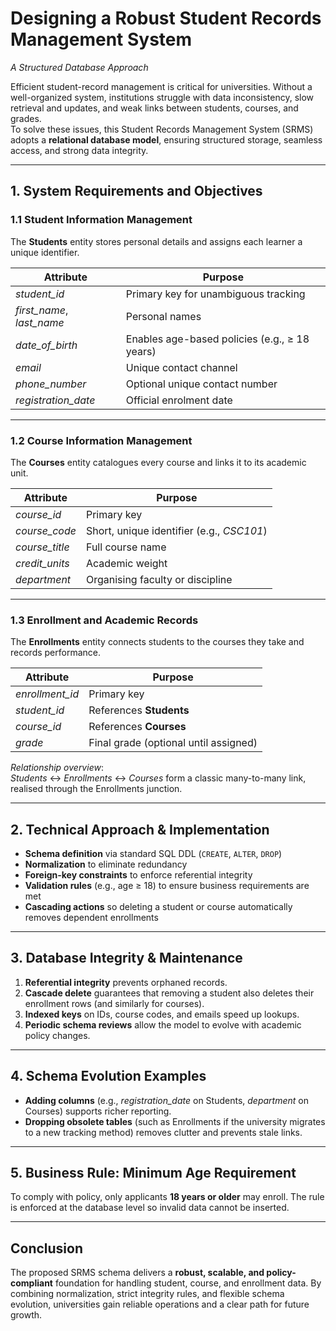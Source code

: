 # Designing a Robust Student Records Management System  
*A Structured Database Approach*

Efficient student-record management is critical for universities. Without a well-organized system, institutions struggle with data inconsistency, slow retrieval and updates, and weak links between students, courses, and grades.  
To solve these issues, this Student Records Management System (SRMS) adopts a **relational database model**, ensuring structured storage, seamless access, and strong data integrity.

---

## 1. System Requirements and Objectives

### 1.1 Student Information Management  
The **Students** entity stores personal details and assigns each learner a unique identifier.

| Attribute | Purpose |
|-----------|---------|
| *student_id* | Primary key for unambiguous tracking |
| *first_name*, *last_name* | Personal names |
| *date_of_birth* | Enables age-based policies (e.g., ≥ 18 years) |
| *email* | Unique contact channel |
| *phone_number* | Optional unique contact number |
| *registration_date* | Official enrolment date |

---

### 1.2 Course Information Management  
The **Courses** entity catalogues every course and links it to its academic unit.

| Attribute | Purpose |
|-----------|---------|
| *course_id* | Primary key |
| *course_code* | Short, unique identifier (e.g., *CSC101*) |
| *course_title* | Full course name |
| *credit_units* | Academic weight |
| *department* | Organising faculty or discipline |

---

### 1.3 Enrollment and Academic Records  
The **Enrollments** entity connects students to the courses they take and records performance.

| Attribute | Purpose |
|-----------|---------|
| *enrollment_id* | Primary key |
| *student_id* | References **Students** |
| *course_id* | References **Courses** |
| *grade* | Final grade (optional until assigned) |

*Relationship overview*:  
*Students* ↔️ *Enrollments* ↔️ *Courses* form a classic many-to-many link, realised through the Enrollments junction.

---

## 2. Technical Approach & Implementation

- **Schema definition** via standard SQL DDL (`CREATE`, `ALTER`, `DROP`)  
- **Normalization** to eliminate redundancy  
- **Foreign-key constraints** to enforce referential integrity  
- **Validation rules** (e.g., age ≥ 18) to ensure business requirements are met  
- **Cascading actions** so deleting a student or course automatically removes dependent enrollments

---

## 3. Database Integrity & Maintenance

1. **Referential integrity** prevents orphaned records.  
2. **Cascade delete** guarantees that removing a student also deletes their enrollment rows (and similarly for courses).  
3. **Indexed keys** on IDs, course codes, and emails speed up lookups.  
4. **Periodic schema reviews** allow the model to evolve with academic policy changes.

---

## 4. Schema Evolution Examples

- **Adding columns** (e.g., *registration_date* on Students, *department* on Courses) supports richer reporting.  
- **Dropping obsolete tables** (such as Enrollments if the university migrates to a new tracking method) removes clutter and prevents stale links.

---

## 5. Business Rule: Minimum Age Requirement

To comply with policy, only applicants **18 years or older** may enroll. The rule is enforced at the database level so invalid data cannot be inserted.

---

## Conclusion

The proposed SRMS schema delivers a **robust, scalable, and policy-compliant** foundation for handling student, course, and enrollment data. By combining normalization, strict integrity rules, and flexible schema evolution, universities gain reliable operations and a clear path for future growth.
